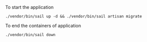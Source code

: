 To start the application

`
./vendor/bin/sail up -d && ./vendor/bin/sail artisan migrate
`

To end the containers of application

`
./vendor/bin/sail down
`

